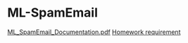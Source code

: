 # ML-SpamEmail

[ML_SpamEmail_Documentation.pdf](https://github.com/CristiFiodorov/ML-SpamEmail/blob/main/docs/ML_SpamEmail_Documentation.pdf)
[Homework requirement](https://github.com/CristiFiodorov/ML-SpamEmail/blob/main/docs/Tema_practica_ML_2023_Fall.pdf)